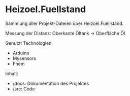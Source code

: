 # Heizoel.Fuellstand

Sammlung aller Projekt-Dateien über Heizoel.Fuellstand.

Messung der Distanz: Oberkante Öltank -> Oberfläche Öl

Genutzt Technologien:

- Arduino
- Mysensors
- Fhem

Inhalt:

- /docs: Dokumentation des Projektes
- /src: Code
